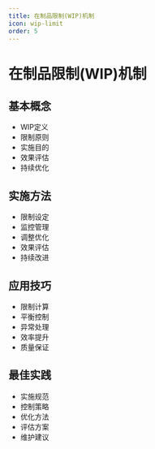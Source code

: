 ```yaml
---
title: 在制品限制(WIP)机制
icon: wip-limit
order: 5
---
```


# 在制品限制(WIP)机制

## 基本概念
- WIP定义
- 限制原则
- 实施目的
- 效果评估
- 持续优化

## 实施方法
- 限制设定
- 监控管理
- 调整优化
- 效果评估
- 持续改进

## 应用技巧
- 限制计算
- 平衡控制
- 异常处理
- 效率提升
- 质量保证

## 最佳实践
- 实施规范
- 控制策略
- 优化方法
- 评估方案
- 维护建议
